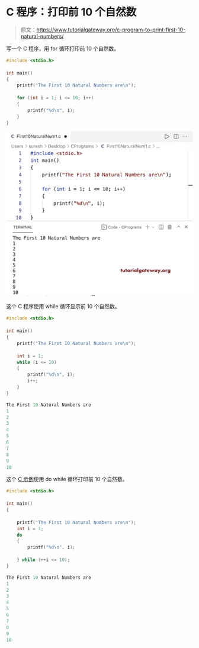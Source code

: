 # C 程序：打印前 10 个自然数

> 原文：<https://www.tutorialgateway.org/c-program-to-print-first-10-natural-numbers/>

写一个 C 程序，用 for 循环打印前 10 个自然数。

```c
#include <stdio.h>

int main()
{
	printf("The First 10 Natural Numbers are\n");

	for (int i = 1; i <= 10; i++)
	{
		printf("%d\n", i);
	}
}
```

![C Program to Print First 10 Natural Numbers](img/fb03b5477a15bc475bebf65a67c7ccab.png)

这个 C 程序使用 while 循环显示前 10 个自然数。

```c
#include <stdio.h>

int main()
{
	printf("The First 10 Natural Numbers are\n");

	int i = 1;
	while (i <= 10)
	{
		printf("%d\n", i);
		i++;
	}
}
```

```c
The First 10 Natural Numbers are
1
2
3
4
5
6
7
8
9
10
```

这个 [C 示例](https://www.tutorialgateway.org/c-programming-examples/)使用 do while 循环打印前 10 个自然数。

```c
#include <stdio.h>

int main()
{

	printf("The First 10 Natural Numbers are\n");
	int i = 1;
	do
	{
		printf("%d\n", i);

	} while (++i <= 10);
}
```

```c
The First 10 Natural Numbers are
1
2
3
4
5
6
7
8
9
10
```